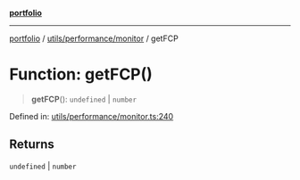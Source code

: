 [**portfolio**](../../../../README.md)

***

[portfolio](../../../../modules.md) / [utils/performance/monitor](../README.md) / getFCP

# Function: getFCP()

> **getFCP**(): `undefined` \| `number`

Defined in: [utils/performance/monitor.ts:240](https://github.com/tnorlund/Portfolio/blob/3f625b839ff70865cd07f7d556932996f332a69d/portfolio/utils/performance/monitor.ts#L240)

## Returns

`undefined` \| `number`
